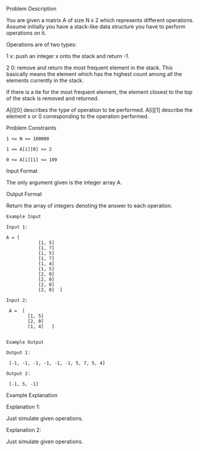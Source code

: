 Problem Description

You are given a matrix A of size N x 2 which represents different operations.
Assume initially you have a stack-like data structure you have to perform operations on it.

Operations are of two types:

1 x: push an integer x onto the stack and return -1.

2 0: remove and return the most frequent element in the stack. This basically means the element which has the highest count among all the elements currently in the stack.

If there is a tie for the most frequent element, the element closest to the top of the stack is removed and returned.

A[i][0] describes the type of operation to be performed. A[i][1] describe the element x or 0 corresponding to the operation performed.



Problem Constraints
    
    1 <= N <= 100000
    
    1 <= A[i][0] <= 2
    
    0 <= A[i][1] <= 109



Input Format

The only argument given is the integer array A.



Output Format

Return the array of integers denoting the answer to each operation.



    Example Input
    
    Input 1:
    
    A = [
                [1, 5]
                [1, 7]
                [1, 5]
                [1, 7]
                [1, 4]
                [1, 5]
                [2, 0]
                [2, 0]
                [2, 0]
                [2, 0]  ]
    
    Input 2:
    
     A =  [   
            [1, 5]
            [2, 0]
            [1, 4]   ]
    
    
    Example Output
    
    Output 1:
    
     [-1, -1, -1, -1, -1, -1, 5, 7, 5, 4]
    
    Output 2:
    
     [-1, 5, -1]


Example Explanation

Explanation 1:

 Just simulate given operations.

Explanation 2:

 Just simulate given operations.